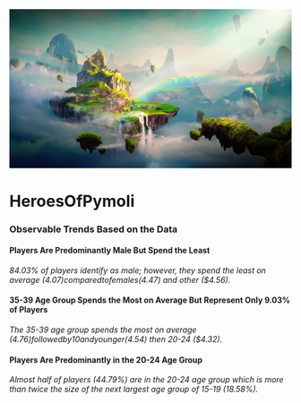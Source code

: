 <img src="https://raw.githubusercontent.com/willcpope/HeroesOfPymoli/master/Fantasy.png">

# HeroesOfPymoli

### Observable Trends Based on the Data
 
#### Players Are Predominantly Male But Spend the Least
*84.03% of players identify as male; however, they spend the least on average ($4.07) compared to females ($4.47) and other ($4.56).*

#### 35-39 Age Group Spends the Most on Average But Represent Only 9.03% of Players
*The 35-39 age group spends the most on average ($4.76) followed by 10 and younger ($4.54) then 20-24 ($4.32).*

#### Players Are Predominantly in the 20-24 Age Group
*Almost half of players (44.79%) are in the 20-24 age group which is more than twice the size of the next largest age group of 15-19 (18.58%).*
